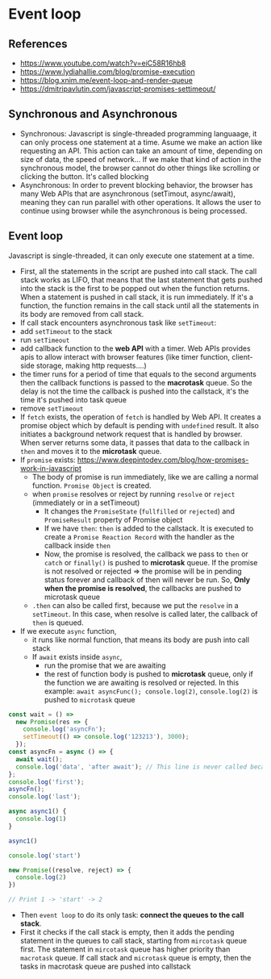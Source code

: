 # Event loop

## References

- <https://www.youtube.com/watch?v=eiC58R16hb8>
- <https://www.lydiahallie.com/blog/promise-execution>
- <https://blog.xnim.me/event-loop-and-render-queue>
- <https://dmitripavlutin.com/javascript-promises-settimeout/>

## Synchronous and Asynchronous

- Synchronous:
Javascript is single-threaded programming languaage, it can only process one statement at a time.
Asume we make an action like requesting an API. This action can take an amount of time, depending on size of data, the speed of network...
If we make that kind of action in the synchronous model, the browser cannot do other things like scrolling or clicking the button. It's called blocking
- Asynchronous:
In order to prevent blocking behavior, the browser has many Web APIs that are asynchronous (setTimout, async/await), meaning they can run parallel with other operations. It allows the user to continue using browser while the asynchronous is being processed.

## Event loop

Javascript is single-threaded, it can only execute one statement at a time.

- First, all the statements in the script are pushed into call stack. The call stack works as LIFO, that means that the last statement that gets pushed into the stack is the first to be popped out when the function returns. When a statement is pushed in call stack, it is run immediately. If it's a function, the function remains in the call stack until all the statements in its body are removed from call stack.
- If call stack encounters asynchronous task like `setTimeout`:
 - add `setTimeout` to the stack
 - run `setTimeout`
 - add callback function to the **web API** with a timer. Web APIs provides apis to allow interact with browser features (like timer function, client-side storage, making http requests....) 
 - the timer runs for a period of time that equals to the second arguments then the callback functions is passed to the **macrotask** queue. So the delay is not the time the callback is pushed into the callstack, it's the time it's pushed into task queue
 - remove `setTimeout`
- If `fetch` exists, the operation of `fetch` is handled by Web API. It creates a promise object which by default is pending with `undefined` result. It also initiates a background network request that is handled by browser. When server returns some data, it passes that data to the callback in `then` and moves it to the **microtask** queue.
- If `promise` exists: <https://www.deepintodev.com/blog/how-promises-work-in-javascript>
  - The body of promise is run immediately, like we are calling a normal function. `Promise Object` is created.
  - when `promise` resolves or reject by running `resolve` or `reject` (immediately or in a setTimeout)
    - It changes the `PromiseState` (`fullfilled` or `rejected`) and `PromiseResult` property of Promise object
    - If we have `then`: `then` is added to the callstack. It is executed to create a `Promise Reaction Record` with the handler as the callback inside `then`
    - Now, the promise is resolved, the callback we pass to `then` or `catch` or `finally()` is pushed to **microtask** queue. If the promise is not resolved or rejected => the promise will be in pending status forever and callback of then will never be run. So, **Only when the promise is resolved**, the callbacks are pushed to microtask queue
  - `.then` can also be called first, because we put the `resolve` in a `setTimeout`. In this case, when resolve is called later, the callback of `then` is queued.
- If we execute `async` function, 
  - it runs like normal function, that means its body are push into call stack
  - If `await` exists inside `async`,
    - run the promise that we are awaiting 
    - the rest of function body is pushed to **microtask** queue, only if the function we are awaiting is resolved or rejected. In this example: `await asyncFunc(); console.log(2)`, `console.log(2)` is pushed to `microtask` queue

```ts
const wait = () =>
  new Promise(res => {
    console.log('asyncFn');
    setTimeout(() => console.log('123213'), 3000);
  });
const asyncFn = async () => {
  await wait();
  console.log('data', 'after await'); // This line is never called because the promise doesn't resolve anything. `wait` is always in pending state, then what is after `await wait()` will never be pushed into the microstask queue.
};
console.log('first');
asyncFn();
console.log('last');

```

```js
async async1() {
  console.log(1)
}

async1()

console.log('start')

new Promise((resolve, reject) => {
  console.log(2)
})

// Print 1 -> 'start' -> 2
```

- Then `event loop` to do its only task: **connect the queues to the call stack**.
- First it checks if the call stack is empty, then it adds the pending statement in the queues to call stack, starting from `mircotask` queue first. The statement in `mircotask` queue has higher priority than `macrotask` queue. If call stack and `microtask` queue is empty, then the tasks in macrotask queue are pushed into callstack

